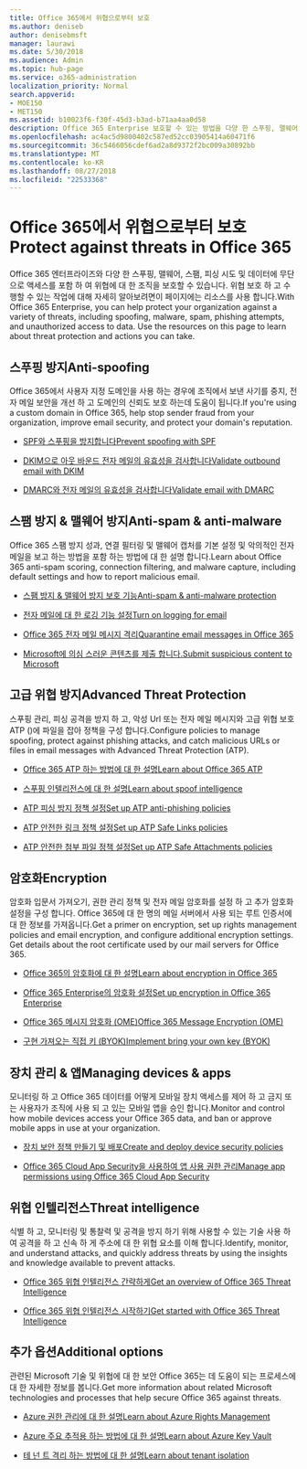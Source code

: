 ```yaml
---
title: Office 365에서 위협으로부터 보호
ms.author: deniseb
author: denisebmsft
manager: laurawi
ms.date: 5/30/2018
ms.audience: Admin
ms.topic: hub-page
ms.service: o365-administration
localization_priority: Normal
search.appverid:
- MOE150
- MET150
ms.assetid: b10023f6-f30f-45d3-b3ad-b71aa4aa0d58
description: Office 365 Enterprise 보호할 수 있는 방법을 다양 한 스푸핑, 맬웨어, 스팸, 피싱 시도 및 데이터에 무단으로 액세스를 포함 하 여 위협에 대 한 조직에 알아봅니다.
ms.openlocfilehash: ac4ac5d9800402c587ed52cc03905414a60471f6
ms.sourcegitcommit: 36c5466056cdef6ad2a8d9372f2bc009a30892bb
ms.translationtype: MT
ms.contentlocale: ko-KR
ms.lasthandoff: 08/27/2018
ms.locfileid: "22533368"
---
```

# <a name="protect-against-threats-in-office-365"></a><span data-ttu-id="75be0-103">Office 365에서 위협으로부터 보호</span><span class="sxs-lookup"><span data-stu-id="75be0-103">Protect against threats in Office 365</span></span>

<span data-ttu-id="75be0-p101">Office 365 엔터프라이즈와 다양 한 스푸핑, 맬웨어, 스팸, 피싱 시도 및 데이터에 무단으로 액세스를 포함 하 여 위협에 대 한 조직을 보호할 수 있습니다. 위협 보호 하 고 수행할 수 있는 작업에 대해 자세히 알아보려면이 페이지에는 리소스를 사용 합니다.</span><span class="sxs-lookup"><span data-stu-id="75be0-p101">With Office 365 Enterprise, you can help protect your organization against a variety of threats, including spoofing, malware, spam, phishing attempts, and unauthorized access to data. Use the resources on this page to learn about threat protection and actions you can take.</span></span>
  
## <a name="anti-spoofing"></a><span data-ttu-id="75be0-106">스푸핑 방지</span><span class="sxs-lookup"><span data-stu-id="75be0-106">Anti-spoofing</span></span>

<span data-ttu-id="75be0-107">Office 365에서 사용자 지정 도메인을 사용 하는 경우에 조직에서 보낸 사기를 중지, 전자 메일 보안을 개선 하 고 도메인의 신뢰도 보호 하는데 도움이 됩니다.</span><span class="sxs-lookup"><span data-stu-id="75be0-107">If you're using a custom domain in Office 365, help stop sender fraud from your organization, improve email security, and protect your domain's reputation.</span></span>
  
- [<span data-ttu-id="75be0-108">SPF와 스푸핑을 방지합니다</span><span class="sxs-lookup"><span data-stu-id="75be0-108">Prevent spoofing with SPF</span></span>](https://go.microsoft.com/fwlink/?linkid=851943)
    
- [<span data-ttu-id="75be0-109">DKIM으로 아웃 바운드 전자 메일의 유효성을 검사합니다</span><span class="sxs-lookup"><span data-stu-id="75be0-109">Validate outbound email with DKIM</span></span>](https://go.microsoft.com/fwlink/?linkid=851944)
    
- [<span data-ttu-id="75be0-110">DMARC와 전자 메일의 유효성을 검사합니다</span><span class="sxs-lookup"><span data-stu-id="75be0-110">Validate email with DMARC</span></span>](https://go.microsoft.com/fwlink/?linkid=832951)
    
## <a name="anti-spam-amp-anti-malware"></a><span data-ttu-id="75be0-111">스팸 방지 &amp; 맬웨어 방지</span><span class="sxs-lookup"><span data-stu-id="75be0-111">Anti-spam &amp; anti-malware</span></span>

<span data-ttu-id="75be0-112">Office 365 스팸 방지 성과, 연결 필터링 및 맬웨어 캡처를 기본 설정 및 악의적인 전자 메일을 보고 하는 방법을 포함 하는 방법에 대 한 설명 합니다.</span><span class="sxs-lookup"><span data-stu-id="75be0-112">Learn about Office 365 anti-spam scoring, connection filtering, and malware capture, including default settings and how to report malicious email.</span></span>
  
- [<span data-ttu-id="75be0-113">스팸 방지 &amp; 맬웨어 방지 보호 기능</span><span class="sxs-lookup"><span data-stu-id="75be0-113">Anti-spam &amp; anti-malware protection</span></span>](anti-spam-and-anti-malware-protection.md)
    
- [<span data-ttu-id="75be0-114">전자 메일에 대 한 로깅 기능 설정</span><span class="sxs-lookup"><span data-stu-id="75be0-114">Turn on logging for email</span></span>](https://technet.microsoft.com/en-us/library/dn879651.aspx)
    
- [<span data-ttu-id="75be0-115">Office 365 전자 메일 메시지 격리</span><span class="sxs-lookup"><span data-stu-id="75be0-115">Quarantine email messages in Office 365</span></span>](quarantine-email-messages.md)
    
- [<span data-ttu-id="75be0-116">Microsoft에 의심 스러운 콘텐츠를 제출 합니다.</span><span class="sxs-lookup"><span data-stu-id="75be0-116">Submit suspicious content to Microsoft</span></span>](https://technet.microsoft.com/en-us/library/dn762129%28v=exchg.150%29.aspx)
    
## <a name="advanced-threat-protection"></a><span data-ttu-id="75be0-117">고급 위협 방지</span><span class="sxs-lookup"><span data-stu-id="75be0-117">Advanced Threat Protection</span></span>

<span data-ttu-id="75be0-118">스푸핑 관리, 피싱 공격을 방지 하 고, 악성 Url 또는 전자 메일 메시지와 고급 위협 보호 ATP ()에 파일을 잡아 정책을 구성 합니다.</span><span class="sxs-lookup"><span data-stu-id="75be0-118">Configure policies to manage spoofing, protect against phishing attacks, and catch malicious URLs or files in email messages with Advanced Threat Protection (ATP).</span></span>
  
- [<span data-ttu-id="75be0-119">Office 365 ATP 하는 방법에 대 한 설명</span><span class="sxs-lookup"><span data-stu-id="75be0-119">Learn about Office 365 ATP</span></span>](office-365-atp.md)
    
- [<span data-ttu-id="75be0-120">스푸핑 인텔리전스에 대 한 설명</span><span class="sxs-lookup"><span data-stu-id="75be0-120">Learn about spoof intelligence</span></span>](learn-about-spoof-intelligence.md)
    
- [<span data-ttu-id="75be0-121">ATP 피싱 방지 정책 설정</span><span class="sxs-lookup"><span data-stu-id="75be0-121">Set up ATP anti-phishing policies</span></span>](set-up-atp-anti-phishing-policies.md)
    
- [<span data-ttu-id="75be0-122">ATP 안전한 링크 정책 설정</span><span class="sxs-lookup"><span data-stu-id="75be0-122">Set up ATP Safe Links policies</span></span>](set-up-atp-safe-links-policies.md)
    
- [<span data-ttu-id="75be0-123">ATP 안전한 첨부 파일 정책 설정</span><span class="sxs-lookup"><span data-stu-id="75be0-123">Set up ATP Safe Attachments policies</span></span>](set-up-atp-safe-attachments-policies.md)
    
## <a name="encryption"></a><span data-ttu-id="75be0-124">암호화</span><span class="sxs-lookup"><span data-stu-id="75be0-124">Encryption</span></span>

<span data-ttu-id="75be0-p102">암호화 입문서 가져오기, 권한 관리 정책 및 전자 메일 암호화를 설정 하 고 추가 암호화 설정을 구성 합니다. Office 365에 대 한 명의 메일 서버에서 사용 되는 루트 인증서에 대 한 정보를 가져옵니다.</span><span class="sxs-lookup"><span data-stu-id="75be0-p102">Get a primer on encryption, set up rights management policies and email encryption, and configure additional encryption settings. Get details about the root certificate used by our mail servers for Office 365.</span></span>
  
- [<span data-ttu-id="75be0-127">Office 365의 암호화에 대 한 설명</span><span class="sxs-lookup"><span data-stu-id="75be0-127">Learn about encryption in Office 365</span></span>](encryption.md)
    
- [<span data-ttu-id="75be0-128">Office 365 Enterprise의 암호화 설정</span><span class="sxs-lookup"><span data-stu-id="75be0-128">Set up encryption in Office 365 Enterprise</span></span>](set-up-encryption.md)
    
- [<span data-ttu-id="75be0-129">Office 365 메시지 암호화 (OME)</span><span class="sxs-lookup"><span data-stu-id="75be0-129">Office 365 Message Encryption (OME)</span></span>](ome.md)
    
- [<span data-ttu-id="75be0-130">구현 가져오는 직접 키 (BYOK)</span><span class="sxs-lookup"><span data-stu-id="75be0-130">Implement bring your own key (BYOK)</span></span>](https://docs.microsoft.com/azure/key-vault/key-vault-hsm-protected-keys#implementing-bring-your-own-key-byok-for-azure-key-vault)
    
## <a name="managing-devices-amp-apps"></a><span data-ttu-id="75be0-131">장치 관리 &amp; 앱</span><span class="sxs-lookup"><span data-stu-id="75be0-131">Managing devices &amp; apps</span></span>

<span data-ttu-id="75be0-132">모니터링 하 고 Office 365 데이터를 어떻게 모바일 장치 액세스를 제어 하 고 금지 또는 사용자가 조직에 사용 되 고 있는 모바일 앱을 승인 합니다.</span><span class="sxs-lookup"><span data-stu-id="75be0-132">Monitor and control how mobile devices access your Office 365 data, and ban or approve mobile apps in use at your organization.</span></span>
  
- [<span data-ttu-id="75be0-133">장치 보안 정책 만들기 및 배포</span><span class="sxs-lookup"><span data-stu-id="75be0-133">Create and deploy device security policies</span></span>](https://support.office.com/article/d310f556-8bfb-497b-9bd7-fe3c36ea2fd6)
    
- [<span data-ttu-id="75be0-134">Office 365 Cloud App Security을 사용하여 앱 사용 권한 관리</span><span class="sxs-lookup"><span data-stu-id="75be0-134">Manage app permissions using Office 365 Cloud App Security</span></span>](manage-app-permissions-in-ocas.md)
    
## <a name="threat-intelligence"></a><span data-ttu-id="75be0-135">위협 인텔리전스</span><span class="sxs-lookup"><span data-stu-id="75be0-135">Threat intelligence</span></span>

<span data-ttu-id="75be0-136">식별 하 고, 모니터링 및 통찰력 및 공격을 방지 하기 위해 사용할 수 있는 기술 사용 하 여 공격을 하 고 신속 하 게 주소에 대 한 위협 요소를 이해 합니다.</span><span class="sxs-lookup"><span data-stu-id="75be0-136">Identify, monitor, and understand attacks, and quickly address threats by using the insights and knowledge available to prevent attacks.</span></span>
  
- [<span data-ttu-id="75be0-137">Office 365 위협 인텔리전스 간략하게</span><span class="sxs-lookup"><span data-stu-id="75be0-137">Get an overview of Office 365 Threat Intelligence</span></span>](office-365-ti.md)
    
- [<span data-ttu-id="75be0-138">Office 365 위협 인텔리전스 시작하기</span><span class="sxs-lookup"><span data-stu-id="75be0-138">Get started with Office 365 Threat Intelligence</span></span>](get-started-with-ti.md)
    
## <a name="additional-options"></a><span data-ttu-id="75be0-139">추가 옵션</span><span class="sxs-lookup"><span data-stu-id="75be0-139">Additional options</span></span>

<span data-ttu-id="75be0-140">관련된 Microsoft 기술 및 위협에 대 한 보안 Office 365는 데 도움이 되는 프로세스에 대 한 자세한 정보를 봅니다.</span><span class="sxs-lookup"><span data-stu-id="75be0-140">Get more information about related Microsoft technologies and processes that help secure Office 365 against threats.</span></span>
  
- [<span data-ttu-id="75be0-141">Azure 권한 관리에 대 한 설명</span><span class="sxs-lookup"><span data-stu-id="75be0-141">Learn about Azure Rights Management</span></span>](https://docs.microsoft.com/information-protection/understand-explore/what-is-azure-rms)
    
- [<span data-ttu-id="75be0-142">Azure 주요 추적용 하는 방법에 대 한 설명</span><span class="sxs-lookup"><span data-stu-id="75be0-142">Learn about Azure Key Vault</span></span>](https://docs.microsoft.com/azure/key-vault/)
    
- [<span data-ttu-id="75be0-143">테 넌 트 격리 하는 방법에 대 한 설명</span><span class="sxs-lookup"><span data-stu-id="75be0-143">Learn about tenant isolation</span></span>](http://download.microsoft.com/download/3/F/0/3F0420A2-657B-44B6-B21E-D7BD98A94390/Tenant%20Isolation%20in%20Office%20365.pdf)
    

